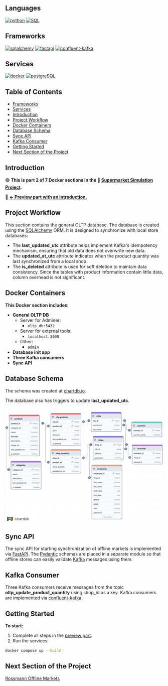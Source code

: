 <!-- omit in toc -->
## Languages
[![python](https://img.shields.io/badge/python-3.11-d6123c?color=white&labelColor=d6123c&logo=python&logoColor=white)](https://www.python.org/)
[![SQL](https://img.shields.io/badge/SQL-d6123c?color=white&labelColor=d6123c)](https://en.wikipedia.org/wiki/SQL)

## Frameworks
[![sqlalchemy](https://img.shields.io/badge/sqlalchemy-2.0.41-d6123c?color=white&labelColor=d6123c&logo=sqlalchemy&logoColor=white)](https://www.sqlalchemy.org/)
[![fastapi](https://img.shields.io/badge/fastapi-0.115.12-d6123c?color=white&labelColor=d6123c&logo=fastapi&logoColor=white)](https://fastapi.tiangolo.com/)
[![confluent-kafka](https://img.shields.io/badge/confluent--kafka-2.10.0-d6123c?color=white&labelColor=d6123c&logo=apachekafka&logoColor=white)](https://www.confluent.io/)

## Services
[![docker](https://img.shields.io/badge/docker-d6123c?style=for-the-badge&logo=docker&logoColor=white)](https://www.docker.com/)
[![postgreSQL](https://img.shields.io/badge/postgresql-d6123c?style=for-the-badge&logo=postgresql&logoColor=white)](https://www.postgresql.org/)

<!-- omit in toc -->
## Table of Contents

- [Frameworks](#frameworks)
- [Services](#services)
- [Introduction](#introduction)
- [Project Workflow](#project-workflow)
- [Docker Containers](#docker-containers)
- [Database Schema](#database-schema)
- [Sync API](#sync-api)
- [Kafka Consumer](#kafka-consumer)
- [Getting Started](#getting-started)
- [Next Section of the Project](#next-section-of-the-project)

## Introduction
🟢 **This is part 2 of 7 Docker sections in the 🔴 [Supermarket Simulation Project](https://github.com/SerhiiDolhopolov/rossmann_services).**

🔵 [**<- Preview part with an introduction.**](https://github.com/SerhiiDolhopolov/rossmann_services)

## Project Workflow
This section contains the general OLTP database. The database is created using the [SQLAlchemy](https://www.sqlalchemy.org/) ORM. It is designed to synchronize with local store databases:

- The **last_updated_utc** attribute helps implement Kafka's idempotency mechanism, ensuring that old data does not overwrite new data.
- The **updated_at_utc** attribute indicates when the product quantity was last synchronized from a local shop.
- The **is_deleted** attribute is used for soft deletion to maintain data consistency. Since the tables with product information contain little data, column overhead is not significant.

## Docker Containers
**This Docker section includes:**
  - **General OLTP DB**
    - Server for Adminer:
      - `oltp_db:5432`
    - Server for external tools:
      - `localhost:3000`
    - Other:
      - `admin`
  - **Database init app**
  - **Three Kafka consumers**
  - **Sync API**

## Database Schema
The schema was created at [chartdb.io](https://chartdb.io/).

The database also has triggers to update **last_updated_utc**.

![OLTP Schema](images/oltp_db.png)

## Sync API
The sync API for starting synchronization of offline markets is implemented via [FastAPI](https://fastapi.tiangolo.com/). The [Pydantic](https://docs.pydantic.dev/latest/) schemas are placed in a separate module so that offline stores can easily validate [Kafka](https://kafka.apache.org/) messages using them.

## Kafka Consumer
Three Kafka consumers receive messages from the topic **oltp_update_product_quantity** using shop_id as a key. Kafka consumers are implemented via [confluent-kafka](https://www.confluent.io/).

## Getting Started
**To start:**
1. Complete all steps in the [preview part](https://github.com/SerhiiDolhopolov/rossmann_services).
2. Run the services:
```bash
docker compose up --build
```

## Next Section of the Project

[Rossmann Offline Markets](https://github.com/SerhiiDolhopolov/rossmann_offline_markets)

